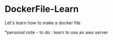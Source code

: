 # DockerFile-Learn
Let's learn how to make a docker file

*personal note - to do : 
              learn to use an aws server
